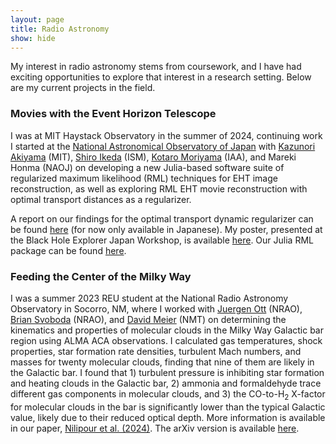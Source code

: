 ```yaml
---
layout: page
title: Radio Astronomy
show: hide
---
```


My interest in radio astronomy stems from coursework, and I have had exciting opportunities to explore that interest in a research setting. Below are my current projects in the field.

### Movies with the Event Horizon Telescope

I was at MIT Haystack Observatory in the summer of 2024, continuing work I started at the [National Astronomical Observatory of Japan](https://www.nao.ac.jp/en/) with [Kazunori Akiyama](https://sites.mit.edu/kazuakiyama) (MIT), [Shiro Ikeda](https://www.ikeda.cc/en/) (ISM), [Kotaro Moriyama](https://itp.uni-frankfurt.de/~moriyama/main/index.html) (IAA), and Mareki Honma (NAOJ) on developing a new Julia-based software suite of regularized maximum likelihood (RML) techniques for EHT image reconstruction, as well as exploring RML EHT movie reconstruction with optimal transport distances as a regularizer.

A report on our findings for the optimal transport dynamic regularizer can be found [here](/files/otReportJ.pdf) (for now only available in Japanese). My poster, presented at the Black Hole Explorer Japan Workshop, is available [here](/files/BHEXPoster.pdf). Our Julia RML package can be found [here](https://github.com/EHTJulia/VLBISkyRegularizers.jl/tree/main).

### Feeding the Center of the Milky Way

I was a summer 2023 REU student at the National Radio Astronomy Observatory in Socorro, NM, where I worked with [Juergen Ott](https://www.aoc.nrao.edu/~jott/Welcome.html) (NRAO), [Brian Svoboda](https://autocorr.github.io/index.html) (NRAO), and [David Meier](http://kestrel.nmt.edu/~dmeier/) (NMT) on determining the kinematics and properties of molecular clouds in the Milky Way Galactic bar region using ALMA ACA observations. I calculated gas temperatures, shock properties, star formation rate densities, turbulent Mach numbers, and masses for twenty molecular clouds, finding that nine of them are likely in the Galactic bar. I found that 1) turbulent pressure is inhibiting star formation and heating clouds in the Galactic bar, 2) ammonia and formaldehyde trace different gas components in molecular clouds, and 3) the CO-to-H<sub>2</sub> X-factor for molecular clouds in the bar is significantly lower than the typical Galactic value, likely due to their reduced optical depth. More information is available in our paper, [Nilipour et al. (2024)](https://iopscience.iop.org/article/10.3847/1538-4357/ad8631). The arXiv version is available [here](https://arxiv.org/abs/2410.09258).